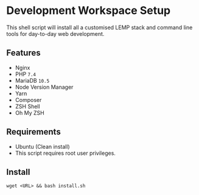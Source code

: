 # Development Workspace Setup

This shell script will install all a customised LEMP stack and command line tools for day-to-day web development.

## Features

- Nginx
- PHP `7.4`
- MariaDB `10.5`
- Node Version Manager
- Yarn
- Composer
- ZSH Shell
- Oh My ZSH

## Requirements
- Ubuntu (Clean install)
- This script requires root user privileges.

## Install

```
wget <URL> && bash install.sh
```

